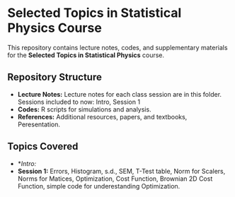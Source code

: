 # Selected Topics in Statistical Physics Course


This repository contains lecture notes, codes, and supplementary materials for the **Selected Topics in Statistical Physics** course. 

## Repository Structure
- **Lecture Notes:** Lecture notes for each class session are in this folder. Sessions included to now: Intro, Session 1
- **Codes:** R scripts for simulations and analysis.
- **References:**  Additional resources, papers, and textbooks, Peresentation.

## Topics Covered
- **Intro:*
- **Session 1:** Errors, Histogram, s.d., SEM, T-Test table, Norm for Scalers, Norms for Matices, Optimization, Cost Function, Brownian 2D Cost Function, simple code for underestanding Optimization.
